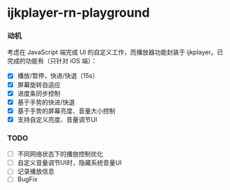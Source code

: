 # ijkplayer-rn-playground

### 动机
考虑在 JavaScript 端完成 UI 的自定义工作，而播放器功能封装于 ijkplayer。已完成的功能有（只针对 iOS 端）：

- [x] 播放/暂停，快进/快退（15s）
- [x] 屏幕旋转自适应
- [x] 进度条同步控制
- [x] 基于手势的快进/快退
- [x] 基于手势的屏幕亮度、音量大小控制
- [x] 支持自定义亮度、音量调节UI

### TODO
- [ ] 不同网络状态下的播放控制优化
- [ ] 自定义音量调节UI时，隐藏系统音量UI
- [ ] 记录播放信息
- [ ] BugFix
